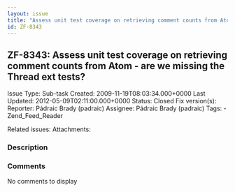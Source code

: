 ```yaml
---
layout: issue
title: "Assess unit test coverage on retrieving comment counts from Atom - are we missing the Thread ext tests?"
id: ZF-8343
---
```


ZF-8343: Assess unit test coverage on retrieving comment counts from Atom - are we missing the Thread ext tests?
----------------------------------------------------------------------------------------------------------------

 Issue Type: Sub-task Created: 2009-11-19T08:03:34.000+0000 Last Updated: 2012-05-09T02:11:00.000+0000 Status: Closed Fix version(s): 
 Reporter:  Pádraic Brady (padraic)  Assignee:  Pádraic Brady (padraic)  Tags: - Zend\_Feed\_Reader
 
 Related issues: 
 Attachments: 
### Description

 

 

### Comments

No comments to display